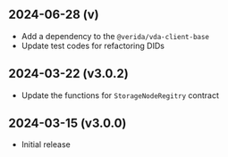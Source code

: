 2024-06-28 (v)
-------------------

- Add a dependency to the `@verida/vda-client-base`
- Update test codes for refactoring DIDs

2024-03-22 (v3.0.2)
-------------------

- Update the functions for `StorageNodeRegitry` contract

2024-03-15 (v3.0.0)
-------------------

- Initial release